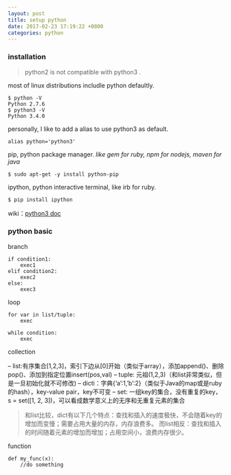 ```yaml
---
layout: post
title: setup python
date: 2017-02-23 17:19:22 +0800
categories: python
---
```

### installation

> python2 is not compatible with python3 .

most of linux distributions includle python defaultly.
```
$ python -V
Python 2.7.6
$ python3 -V
Python 3.4.0
```

personally, l like to add a alias to use python3 as default.
```
alias python='python3'
```

pip, python package manager. *like gem for ruby, npm for nodejs, maven for java*
```
$ sudo apt-get -y install python-pip
```

ipython, python interactive terminal, like irb for ruby.
```
$ pip install ipython
```

wiki：[python3 doc](https://docs.python.org/3/)

### python basic

branch
```
if condition1:
    exec1
elif condition2:
    exec2
else:
    exec3
```

loop
```
for var in list/tuple:
    exec

while condition:
    exec
```
collection

– list:有序集合[1,2,3]，索引下边从[0]开始（类似于array），添加append()、删除pop()、添加到指定位置insert(pos,val)
– tuple: 元祖(1,2,3)（和list非常类似，但是一旦初始化就不可修改)
– dicti：字典{‘a’:1,’b’:2}（类似于Java的map或是ruby的hash），key-value pair，key不可变
– set: 一组key的集合，没有重复的key，s = set([1, 2, 3])，可以看成数学意义上的无序和无重复元素的集合

> 和list比较，dict有以下几个特点：查找和插入的速度极快，不会随着key的增加而变慢；需要占用大量的内存，内存浪费多。
而list相反：查找和插入的时间随着元素的增加而增加；占用空间小，浪费内存很少。

function
```
def my_func(x):
    //do something
```
